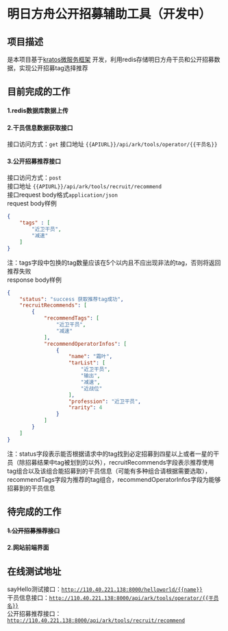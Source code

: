 #  明日方舟公开招募辅助工具（开发中）

## 项目描述
是本项目基于[kratos微服务框架](https://github.com/go-kratos/kratos) 开发，利用redis存储明日方舟干员和公开招募数据，实现公开招募tag选择推荐


## 目前完成的工作
#### 1.redis数据库数据上传
#### 2.干员信息数据获取接口
接口访问方式：`get`
接口地址 `{{APIURL}}/api/ark/tools/operator/{{干员名}}`

#### 3.公开招募推荐接口

接口访问方式：`post`  
接口地址 `{{APIURL}}/api/ark/tools/recruit/recommend`  
接口request body格式`application/json`  
request body样例  

```json
{
    "tags" : [
        "近卫干员",
        "减速"
    ]
}
```

注：tags字段中包换的tag数量应该在5个以内且不应出现非法的tag，否则将返回推荐失败  
response body样例 

```json
{
    "status": "success 获取推荐tag成功",
    "recruitRecommends": [
        {
            "recommendTags": [
                "近卫干员",
                "减速"
            ],
            "recommendOperatorInfos": [
                {
                    "name": "霜叶",
                    "tarList": [
                        "近卫干员",
                        "输出",
                        "减速",
                        "近战位"
                    ],
                    "profession": "近卫干员",
                    "rarity": 4
                }
            ]
        }
    ]
}
```

注：status字段表示能否根据请求中的tag找到必定招募到四星以上或者一星的干员（除招募结果中tag被划到的以外），recruitRecommends字段表示推荐使用tag组合以及该组合能招募到的干员信息（可能有多种组合请根据需要选取），recommendTags字段为推荐的tag组合，recommendOperatorInfos字段为能够招募到的干员信息

## 待完成的工作
#### ~~1.公开招募推荐接口~~

#### 2.网站前端界面
## 在线测试地址
sayHello测试接口：[`http://110.40.221.138:8000/helloworld/{{name}}`](http://110.40.221.138:8000/helloworld/kratos)   
干员信息接口：[`http://110.40.221.138:8000/api/ark/tools/operator/{{干员名}}`](http://110.40.221.138:8000/api/ark/tools/operator/%E9%93%B6%E7%81%B0)  
公开招募推荐接口：[`http://110.40.221.138:8000/api/ark/tools/recruit/recommend`](http://110.40.221.138:8000/api/ark/tools/recruit/recommend)

